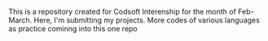 This is a repository created for Codsoft Interenship for the month of Feb-March. Here, I'm submitting my projects. More codes of various languages as practice cominng into this one repo

